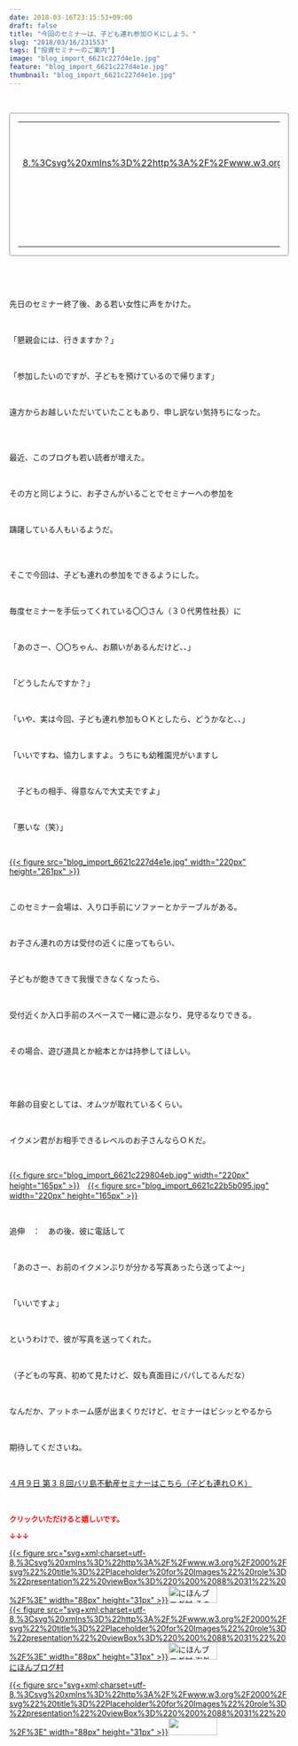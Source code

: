 ```yaml
---
date: 2018-03-16T23:15:53+09:00
draft: false
title: "今回のセミナーは、子ども連れ参加ＯＫにしよう。"
slug: "2018/03/16/231553"
tags: ["投資セミナーのご案内"]
image: "blog_import_6621c227d4e1e.jpg"
feature: "blog_import_6621c227d4e1e.jpg"
thumbnail: "blog_import_6621c227d4e1e.jpg"
---
```

<p> </p><div contenteditable="false" style="padding: 15px; border-radius: 4px; border: 1px dotted currentColor; border-image: none;"><table border="0" cellpadding="0" cellspacing="0" style="margin: 0px; table-layout: fixed;" width="100%">	<tbody width="100%">		<tr>			<td aligin="center" style="vertical-align: middle;" width="95"><span style="text-align: center; display: block;"><a href="affiliate.do?affiliateId=37079651" alt0="BlogAffiliate" target="_blank" rel="nofollow">{{< figure src="svg+xml;charset=utf-8,%3Csvg%20xmlns%3D%22http%3A%2F%2Fwww.w3.org%2F2000%2Fsvg%22%20title%3D%22Placeholder%20for%20Images%22%20role%3D%22presentation%22%20viewBox%3D%220%200%201%201%22%20%2F%3E"  >}}<noscript><img alt="稼げる人の常識、稼げない人の常識" border="0" data-img="affiliate" src="https://images-fe.ssl-images-amazon.com/images/I/51Ft8zEBpkL._SL160_.jpg" style="margin: 0px; vertical-align: middle; max-width: 95px;"></noscript></a></span></td>			<td style="line-height: 1.5; padding-left: 15px; vertical-align: middle;"><a href="affiliate.do?affiliateId=37079651" alt0="BlogAffiliate" target="_blank" rel="nofollow">稼げる人の常識、稼げない人の常識</a>			<div style="padding: 3px 0px;">1,200円</div>			<div style="font-size: 0.83em;">Amazon</div></td>		</tr>	</tbody></table></div><p> </p><p> </p><p>先日のセミナー終了後、ある若い女性に声をかけた。</p><p> </p><p>「懇親会には、行きますか？」</p><p> </p><p>「参加したいのですが、子どもを預けているので帰ります」</p><p> </p><p>遠方からお越しいただいていたこともあり、申し訳ない気持ちになった。</p><p> </p><p><br/>最近、このブログも若い読者が増えた。</p><p> </p><p>その方と同じように、お子さんがいることでセミナーへの参加を</p><p> </p><p>躊躇している人もいるようだ。</p><p> </p><p><br/>そこで今回は、子ども連れの参加をできるようにした。</p><p> </p><p>毎度セミナーを手伝ってくれている〇〇さん（３０代男性社長）に</p><p> </p><p>「あのさー、〇〇ちゃん、お願いがあるんだけど、、」</p><p> </p><p>「どうしたんですか？」</p><p> </p><p>「いや、実は今回、子ども連れ参加もＯＫとしたら、どうかなと、、」</p><p> </p><p>「いいですね、協力しますよ。うちにも幼稚園児がいますし</p><p> </p><p>　子どもの相手、得意なんで大丈夫ですよ」</p><p> </p><p>「悪いな（笑）」</p><p> </p><p><a href="blog_import_6621c227d4e1e.jpg">{{< figure src="blog_import_6621c227d4e1e.jpg" width="220px" height="261px" >}}</a></p><p> </p><p>このセミナー会場は、入り口手前にソファーとかテーブルがある。</p><p> </p><p>お子さん連れの方は受付の近くに座ってもらい、</p><p> </p><p>子どもが飽きてきて我慢できなくなったら、</p><p> </p><p>受付近くか入口手前のスペースで一緒に遊ぶなり、見守るなりできる。</p><p> </p><p>その場合、遊び道具とか絵本とかは持参してほしい。</p><p> </p><p> </p><p>年齢の目安としては、オムツが取れているくらい。</p><p> </p><p>イクメン君がお相手できるレベルのお子さんならＯＫだ。</p><p> </p><p><a href="blog_import_6621c229804eb.jpg">{{< figure src="blog_import_6621c229804eb.jpg" width="220px" height="165px" >}}</a>　<a href="blog_import_6621c22b5b095.jpg">{{< figure src="blog_import_6621c22b5b095.jpg" width="220px" height="165px" >}}</a></p><p> </p><p>追伸　：　あの後、彼に電話して</p><p> </p><p>「あのさー、お前のイクメンぶりが分かる写真あったら送ってよ～」</p><p> </p><p>「いいですよ」</p><p> </p><p>というわけで、彼が写真を送ってくれた。</p><p> </p><p>（子どもの写真、初めて見たけど、奴も真面目にパパしてるんだな）</p><p> </p><p>なんだか、アットホーム感が出まくりだけど、セミナーはビシッとやるから</p><p> </p><p>期待してくださいね。</p><p> </p><p><span style="text-decoration: underline;"><a href="iin.co.jp" target="_blank">４月９日 第３８回バリ島不動産セミナーはこちら（子ども連れＯＫ）</a></span></p><p> </p><p><font color="#ff0000" size="2"><strong>クリックいただけると嬉しいです。</strong></font></p><p><font color="#ff0000" size="2"><strong>↓↓↓</strong></font></p><p><a href="ranking.html?p_cid=01260127" id="&amp;blogmura_banner" target="_blank">{{< figure src="svg+xml;charset=utf-8,%3Csvg%20xmlns%3D%22http%3A%2F%2Fwww.w3.org%2F2000%2Fsvg%22%20title%3D%22Placeholder%20for%20Images%22%20role%3D%22presentation%22%20viewBox%3D%220%200%2088%2031%22%20%2F%3E" width="88px" height="31px" >}}<noscript><img alt="にほんブログ村 その他生活ブログ 不動産投資へ" border="0" height="31" src="https://img-proxy.blog-video.jp/images?url=http%3A%2F%2Flife.blogmura.com%2Fhudousantoushi%2Fimg%2Fhudousantoushi88_31.gif" width="88"></noscript></a><br/><a href="ranking.html?p_cid=01260127" target="_blank">{{< figure src="svg+xml;charset=utf-8,%3Csvg%20xmlns%3D%22http%3A%2F%2Fwww.w3.org%2F2000%2Fsvg%22%20title%3D%22Placeholder%20for%20Images%22%20role%3D%22presentation%22%20viewBox%3D%220%200%2088%2031%22%20%2F%3E" width="88px" height="31px" >}}<noscript><img alt="にほんブログ村 海外生活ブログ バリ島情報へ" border="0" height="31" src="https://img-proxy.blog-video.jp/images?url=http%3A%2F%2Foverseas.blogmura.com%2Fbali%2Fimg%2Fbali88_31.gif" width="88"></noscript></a><br/><a href="ranking.html?p_cid=01260127" target="_blank">にほんブログ村</a></p><p><a href="link.php?1804582" title="人気ブログランキングへ">{{< figure src="svg+xml;charset=utf-8,%3Csvg%20xmlns%3D%22http%3A%2F%2Fwww.w3.org%2F2000%2Fsvg%22%20title%3D%22Placeholder%20for%20Images%22%20role%3D%22presentation%22%20viewBox%3D%220%200%2088%2031%22%20%2F%3E" width="88px" height="31px" >}}<noscript><img border="0" height="31" src="https://blog.with2.net/img/banner/banner_22.gif" width="88"></noscript></a></p><p> </p>

